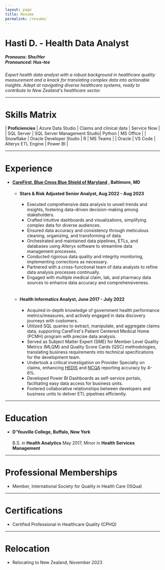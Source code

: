 ```yaml
---
layout: page
title: Resume
permalink: /resume/
---
```


# **Hasti D. - Health Data Analyst**

<h5>
    Pronouns: She/Her
    <br/>
    Pronounced: Hus-tee
</h5>

_Expert health data analyst with a robust background in healthcare quality measurement and a knack for translating complex data into actionable insights. Adept at navigating diverse healthcare systems, ready to contribute to New Zealand's healthcare sector._

_____

# Skills Matrix

| **Proficiencies**        | Azure Data Studio           | Claims and clinical data     | Service Now   |
| SQL Server               | SQL Server Management Studio| Python                       | MS Office      |
| Snowflake                | Oracle Developer Studio     | R                            | MS Teams       |
| Oracle                   | VS Code                     | Alteryx ETL Engine           | Power BI       |

_____

# Experience

- #### [**CareFirst, Blue Cross Blue Shield of Maryland**](https://www.carefirst.com/) **, Baltimore, MD**

    - #### Stars & Risk Adjusted Senior Analyst, Aug 2022 - Aug 2023

        - Executed comprehensive data analysis to unveil trends and insights, fostering data-driven decision-making among stakeholders.
        - Crafted intuitive dashboards and visualizations, simplifying complex data for diverse audiences.
        - Ensured data accuracy and consistency through meticulous cleaning, organizing, and transforming of data.
        - Orchestrated and maintained data pipelines, ETLs, and databases using Alteryx software to streamline data management processes.
        - Conducted rigorous data quality and integrity monitoring, implementing corrections as necessary.
        - Partnered with a cross-functional team of data analysts to refine data analysis processes continually.
        - Engaged with multiple medical claim, lab, and pharmacy data sources to enhance data accuracy and comprehensiveness.

    <br />

    - #### Health Informatics Analyst, June 2017 - July 2022

        - Acquired in-depth knowledge of government health performance metrics/measures, and actively engaged in data discovery journeys with customers.
        - Utilized SQL queries to extract, manipulate, and aggregate claims data, supporting CareFirst's Patient Centered Medical Home (PCMH) program with precise data analysis.
        - Served as Subject Matter Expert (SME) for Member Level Quality Metrics (MLQM) and Quality Score Cards (QSC) methodologies, translating business requirements into technical specifications for the development team.
        - Undertook a critical investigation on Provider Specialty on claims, enhancing [HEDIS](https://www.ncqa.org/hedis/measures/) and [NCQA](https://www.ncqa.org/) reporting accuracy by 4-6%.
        - Developed Power BI Dashboards as self-service portals, facilitating easy data access for business units.
        - Fostered collaborative relationships between developers and business units to deliver ETL pipelines efficiently.

_____

# Education

- #### D'Youville College, Buffalo, New York
    B.S. in **Health Analytics** May 2017, Minor in **Health Services Management**

_____

# Professional Memberships

- Member, International Society for Quality in Health Care (ISQua)

_____

# Certifications

- Certified Professional in Healthcare Quality (CPHQ)

_____

# Relocation

- Relocating to New Zealand, November 2023

